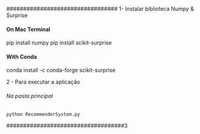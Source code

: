 #################################
1- Instalar biblioteca Numpy & Surprise

  #### On Mac Terminal #####
  pip install numpy
  pip install scikit-surprise

  #### With Conda ####
  conda install -c conda-forge scikit-surprise

2 - Para executar a aplicação

  ###### Na pasta principal #####
    python RecommenderSystem.py

###################################3
